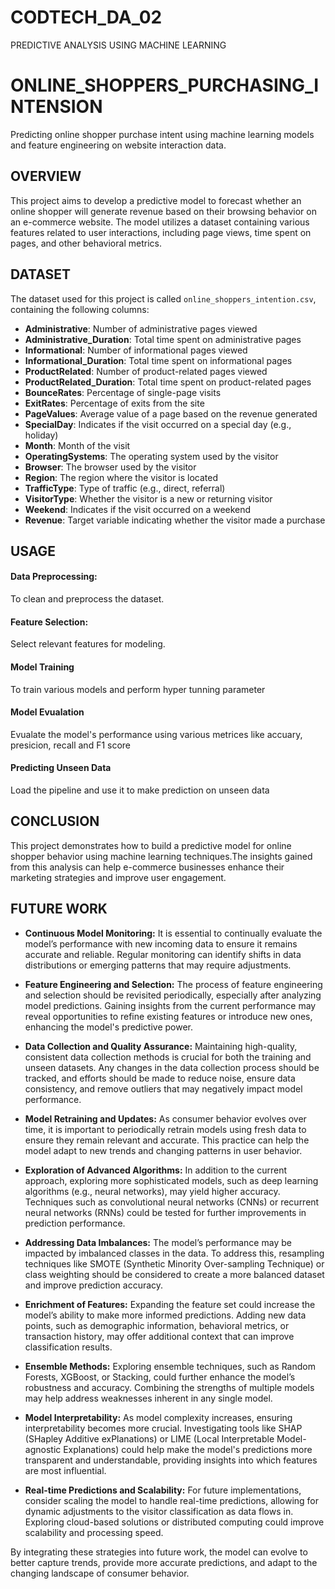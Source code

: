 # CODTECH_DA_02
PREDICTIVE ANALYSIS USING MACHINE LEARNING

# ONLINE_SHOPPERS_PURCHASING_INTENSION
Predicting online shopper purchase intent using machine learning models and feature engineering on website interaction data.

## OVERVIEW
This project aims to develop a predictive model to forecast whether an online shopper will generate revenue based on their browsing behavior on an e-commerce website. The model utilizes a dataset containing various features related to user interactions, including page views, time spent on pages, and other behavioral metrics.

## DATASET
The dataset used for this project is called `online_shoppers_intention.csv`, containing the following columns:

- **Administrative**: Number of administrative pages viewed
- **Administrative_Duration**: Total time spent on administrative pages
- **Informational**: Number of informational pages viewed
- **Informational_Duration**: Total time spent on informational pages
- **ProductRelated**: Number of product-related pages viewed
- **ProductRelated_Duration**: Total time spent on product-related pages
- **BounceRates**: Percentage of single-page visits
- **ExitRates**: Percentage of exits from the site
- **PageValues**: Average value of a page based on the revenue generated
- **SpecialDay**: Indicates if the visit occurred on a special day (e.g., holiday)
- **Month**: Month of the visit
- **OperatingSystems**: The operating system used by the visitor
- **Browser**: The browser used by the visitor
- **Region**: The region where the visitor is located
- **TrafficType**: Type of traffic (e.g., direct, referral)
- **VisitorType**: Whether the visitor is a new or returning visitor
- **Weekend**: Indicates if the visit occurred on a weekend
- **Revenue**: Target variable indicating whether the visitor made a purchase

## USAGE

#### Data Preprocessing:
To clean and preprocess the dataset.

#### Feature Selection:
Select relevant features for modeling.

#### Model Training
To train various models and perform hyper tunning parameter

#### Model Evualation
Evualate the model's performance using various metrices like accuary, presicion, recall and F1 score

#### Predicting Unseen Data
Load the pipeline and use it to make prediction on unseen data

## CONCLUSION
This project demonstrates how to build a predictive model for online shopper behavior using machine learning techniques.The insights gained from this analysis can help e-commerce businesses enhance their marketing strategies and improve user engagement.

## FUTURE WORK
- **Continuous Model Monitoring:** It is essential to continually evaluate the model’s performance with new incoming data to ensure it remains accurate and reliable. Regular monitoring can identify shifts in data distributions or emerging patterns that may require adjustments.
  
- **Feature Engineering and Selection:** The process of feature engineering and selection should be revisited periodically, especially after analyzing model predictions. Gaining insights from the current performance may reveal opportunities to refine existing features or introduce new ones, enhancing the model's predictive power.

- **Data Collection and Quality Assurance:** Maintaining high-quality, consistent data collection methods is crucial for both the training and unseen datasets. Any changes in the data collection process should be tracked, and efforts should be made to reduce noise, ensure data consistency, and remove outliers that may negatively impact model performance.

- **Model Retraining and Updates:** As consumer behavior evolves over time, it is important to periodically retrain models using fresh data to ensure they remain relevant and accurate. This practice can help the model adapt to new trends and changing patterns in user behavior.

- **Exploration of Advanced Algorithms:** In addition to the current approach, exploring more sophisticated models, such as deep learning algorithms (e.g., neural networks), may yield higher accuracy. Techniques such as convolutional neural networks (CNNs) or recurrent neural networks (RNNs) could be tested for further improvements in prediction performance.

- **Addressing Data Imbalances:** The model’s performance may be impacted by imbalanced classes in the data. To address this, resampling techniques like SMOTE (Synthetic Minority Over-sampling Technique) or class weighting should be considered to create a more balanced dataset and improve prediction accuracy.

- **Enrichment of Features:** Expanding the feature set could increase the model’s ability to make more informed predictions. Adding new data points, such as demographic information, behavioral metrics, or transaction history, may offer additional context that can improve classification results.

- **Ensemble Methods:** Exploring ensemble techniques, such as Random Forests, XGBoost, or Stacking, could further enhance the model’s robustness and accuracy. Combining the strengths of multiple models may help address weaknesses inherent in any single model.

- **Model Interpretability:** As model complexity increases, ensuring interpretability becomes more crucial. Investigating tools like SHAP (SHapley Additive exPlanations) or LIME (Local Interpretable Model-agnostic Explanations) could help make the model's predictions more transparent and understandable, providing insights into which features are most influential.

- **Real-time Predictions and Scalability:** For future implementations, consider scaling the model to handle real-time predictions, allowing for dynamic adjustments to the visitor classification as data flows in. Exploring cloud-based solutions or distributed computing could improve scalability and processing speed.

By integrating these strategies into future work, the model can evolve to better capture trends, provide more accurate predictions, and adapt to the changing landscape of consumer behavior.




